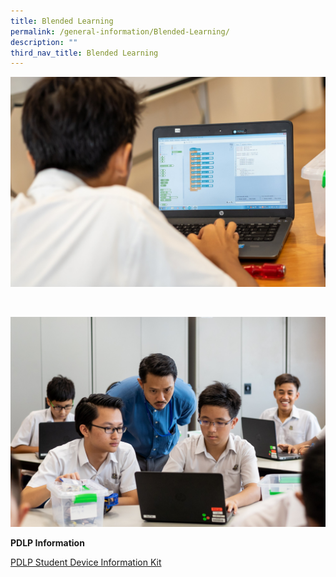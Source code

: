 ```yaml
---
title: Blended Learning
permalink: /general-information/Blended-Learning/
description: ""
third_nav_title: Blended Learning
---
```

![](/images/BlendedLearning1.jpg)

<br>

![](/images/BlenededLearning2.jpg)

**PDLP Information**

[PDLP Student Device Information Kit](/files/PDLP%20Student%20Device%20Information%20Kit.pdf)

